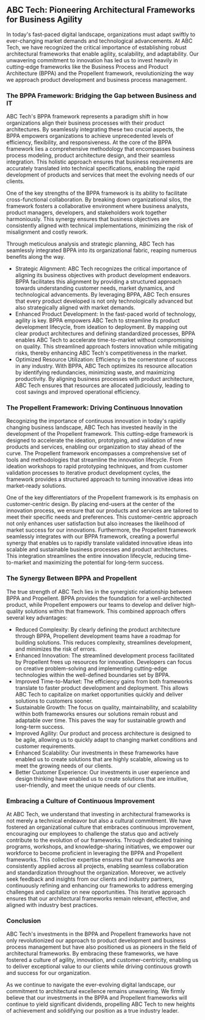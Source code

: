 ## ABC Tech: Pioneering Architectural Frameworks for Business Agility

In today's fast-paced digital landscape, organizations must adapt swiftly to ever-changing market demands and technological advancements. At ABC Tech, we have recognized the critical importance of establishing robust architectural frameworks that enable agility, scalability, and adaptability. Our unwavering commitment to innovation has led us to invest heavily in cutting-edge frameworks like the Business Process and Product Architecture (BPPA) and the Propellent framework, revolutionizing the way we approach product development and business process management.

### The BPPA Framework: Bridging the Gap between Business and IT

ABC Tech's BPPA framework represents a paradigm shift in how organizations align their business processes with their product architectures. By seamlessly integrating these two crucial aspects, the BPPA empowers organizations to achieve unprecedented levels of efficiency, flexibility, and responsiveness. At the core of the BPPA framework lies a comprehensive methodology that encompasses business process modeling, product architecture design, and their seamless integration. This holistic approach ensures that business requirements are accurately translated into technical specifications, enabling the rapid development of products and services that meet the evolving needs of our clients.

One of the key strengths of the BPPA framework is its ability to facilitate cross-functional collaboration. By breaking down organizational silos, the framework fosters a collaborative environment where business analysts, product managers, developers, and stakeholders work together harmoniously. This synergy ensures that business objectives are consistently aligned with technical implementations, minimizing the risk of misalignment and costly rework. 

Through meticulous analysis and strategic planning, ABC Tech has seamlessly integrated BPPA into its organizational fabric, reaping numerous benefits along the way.

- Strategic Alignment: ABC Tech recognizes the critical importance of aligning its business objectives with product development endeavors. BPPA facilitates this alignment by providing a structured approach towards understanding customer needs, market dynamics, and technological advancements. By leveraging BPPA, ABC Tech ensures that every product developed is not only technologically advanced but also strategically aligned with market demands.
- Enhanced Product Development: In the fast-paced world of technology, agility is key. BPPA empowers ABC Tech to streamline its product development lifecycle, from ideation to deployment. By mapping out clear product architectures and defining standardized processes, BPPA enables ABC Tech to accelerate time-to-market without compromising on quality. This streamlined approach fosters innovation while mitigating risks, thereby enhancing ABC Tech's competitiveness in the market.
- Optimized Resource Utilization: Efficiency is the cornerstone of success in any industry. With BPPA, ABC Tech optimizes its resource allocation by identifying redundancies, minimizing waste, and maximizing productivity. By aligning business processes with product architecture, ABC Tech ensures that resources are allocated judiciously, leading to cost savings and improved operational efficiency.

### The Propellent Framework: Driving Continuous Innovation

Recognizing the importance of continuous innovation in today's rapidly changing business landscape, ABC Tech has invested heavily in the development of the Propellent framework. This cutting-edge framework is designed to accelerate the ideation, prototyping, and validation of new products and services, enabling our organization to stay ahead of the curve. The Propellent framework encompasses a comprehensive set of tools and methodologies that streamline the innovation lifecycle. From ideation workshops to rapid prototyping techniques, and from customer validation processes to iterative product development cycles, the framework provides a structured approach to turning innovative ideas into market-ready solutions.

One of the key differentiators of the Propellent framework is its emphasis on customer-centric design. By placing end-users at the center of the innovation process, we ensure that our products and services are tailored to meet their specific needs and preferences. This customer-centric approach not only enhances user satisfaction but also increases the likelihood of market success for our innovations. Furthermore, the Propellent framework seamlessly integrates with our BPPA framework, creating a powerful synergy that enables us to rapidly translate validated innovative ideas into scalable and sustainable business processes and product architectures. This integration streamlines the entire innovation lifecycle, reducing time-to-market and maximizing the potential for long-term success.

### The Synergy Between BPPA and Propellent

The true strength of ABC Tech lies in the synergistic relationship between BPPA and Propellent. BPPA provides the foundation for a well-architected product, while Propellent empowers our teams to develop and deliver high-quality solutions within that framework. This combined approach offers several key advantages:

- Reduced Complexity: By clearly defining the product architecture through BPPA, Propellent development teams have a roadmap for building solutions. This reduces complexity, streamlines development, and minimizes the risk of errors.
- Enhanced Innovation: The streamlined development process facilitated by Propellent frees up resources for innovation. Developers can focus on creative problem-solving and implementing cutting-edge technologies within the well-defined boundaries set by BPPA.
- Improved Time-to-Market: The efficiency gains from both frameworks translate to faster product development and deployment. This allows ABC Tech to capitalize on market opportunities quickly and deliver solutions to customers sooner.
- Sustainable Growth: The focus on quality, maintainability, and scalability within both frameworks ensures our solutions remain robust and adaptable over time. This paves the way for sustainable growth and long-term success.
- Improved Agility: Our product and process architecture is designed to be agile, allowing us to quickly adapt to changing market conditions and customer requirements.
- Enhanced Scalability: Our investments in these frameworks have enabled us to create solutions that are highly scalable, allowing us to meet the growing needs of our clients.
- Better Customer Experience: Our investments in user experience and design thinking have enabled us to create solutions that are intuitive, user-friendly, and meet the unique needs of our clients.

### Embracing a Culture of Continuous Improvement

At ABC Tech, we understand that investing in architectural frameworks is not merely a technical endeavor but also a cultural commitment. We have fostered an organizational culture that embraces continuous improvement, encouraging our employees to challenge the status quo and actively contribute to the evolution of our frameworks. Through dedicated training programs, workshops, and knowledge-sharing initiatives, we empower our workforce to become proficient in leveraging the BPPA and Propellent frameworks. This collective expertise ensures that our frameworks are consistently applied across all projects, enabling seamless collaboration and standardization throughout the organization. Moreover, we actively seek feedback and insights from our clients and industry partners, continuously refining and enhancing our frameworks to address emerging challenges and capitalize on new opportunities. This iterative approach ensures that our architectural frameworks remain relevant, effective, and aligned with industry best practices.

### Conclusion

ABC Tech's investments in the BPPA and Propellent frameworks have not only revolutionized our approach to product development and business process management but have also positioned us as pioneers in the field of architectural frameworks. By embracing these frameworks, we have fostered a culture of agility, innovation, and customer-centricity, enabling us to deliver exceptional value to our clients while driving continuous growth and success for our organization.

As we continue to navigate the ever-evolving digital landscape, our commitment to architectural excellence remains unwavering. We firmly believe that our investments in the BPPA and Propellent frameworks will continue to yield significant dividends, propelling ABC Tech to new heights of achievement and solidifying our position as a true industry leader.
